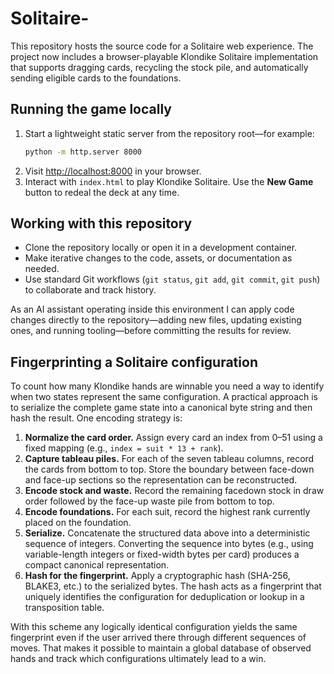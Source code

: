# Solitaire-

This repository hosts the source code for a Solitaire web experience. The project now includes a browser-playable Klondike Solitaire implementation that supports dragging cards, recycling the stock pile, and automatically sending eligible cards to the foundations.

## Running the game locally

1. Start a lightweight static server from the repository root—for example:
   ```bash
   python -m http.server 8000
   ```
2. Visit [http://localhost:8000](http://localhost:8000) in your browser.
3. Interact with `index.html` to play Klondike Solitaire. Use the **New Game** button to redeal the deck at any time.

## Working with this repository

* Clone the repository locally or open it in a development container.
* Make iterative changes to the code, assets, or documentation as needed.
* Use standard Git workflows (`git status`, `git add`, `git commit`, `git push`) to collaborate and track history.

As an AI assistant operating inside this environment I can apply code changes directly to the repository—adding new files, updating existing ones, and running tooling—before committing the results for review.

## Fingerprinting a Solitaire configuration

To count how many Klondike hands are winnable you need a way to identify when two states represent the same configuration. A practical approach is to serialize the complete game state into a canonical byte string and then hash the result. One encoding strategy is:

1. **Normalize the card order.** Assign every card an index from 0–51 using a fixed mapping (e.g., `index = suit * 13 + rank`).
2. **Capture tableau piles.** For each of the seven tableau columns, record the cards from bottom to top. Store the boundary between face-down and face-up sections so the representation can be reconstructed.
3. **Encode stock and waste.** Record the remaining facedown stock in draw order followed by the face-up waste pile from bottom to top.
4. **Encode foundations.** For each suit, record the highest rank currently placed on the foundation.
5. **Serialize.** Concatenate the structured data above into a deterministic sequence of integers. Converting the sequence into bytes (e.g., using variable-length integers or fixed-width bytes per card) produces a compact canonical representation.
6. **Hash for the fingerprint.** Apply a cryptographic hash (SHA-256, BLAKE3, etc.) to the serialized bytes. The hash acts as a fingerprint that uniquely identifies the configuration for deduplication or lookup in a transposition table.

With this scheme any logically identical configuration yields the same fingerprint even if the user arrived there through different sequences of moves. That makes it possible to maintain a global database of observed hands and track which configurations ultimately lead to a win.

